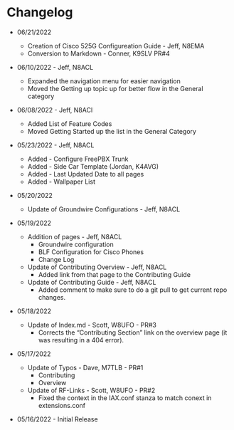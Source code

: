# Changelog

* 06/21/2022
    * Creation of Cisco 525G Configureation Guide - Jeff, N8EMA
    * Conversion to Markdown - Conner, K9SLV PR#4

* 06/10/2022 - Jeff, N8ACL
    * Expanded the navigation menu for easier navigation
    * Moved the Getting up topic up for better flow in the General category

* 06/08/2022 - Jeff, N8ACl
    * Added List of Feature Codes
    * Moved Getting Started up the list in the General Category

* 05/23/2022 - Jeff, N8ACL
    * Added - Configure FreePBX Trunk
    * Added - Side Car Template (Jordan, K4AVG)
    * Added - Last Updated Date to all pages
    * Added - Wallpaper List

* 05/20/2022
    * Update of Groundwire Configurations - Jeff, N8ACL

* 05/19/2022
    * Addition of pages - Jeff, N8ACL
      * Groundwire configuration
      * BLF Configuration for Cisco Phones
      * Change Log
    * Update of Contributing Overview - Jeff, N8ACL
      * Added link from that page to the Contributing Guide
    * Update of Contributing Guide - Jeff, N8ACL
      * Added comment to make sure to do a git pull to get current repo changes.

* 05/18/2022
    * Update of Index.md - Scott, W8UFO - PR#3
      * Corrects the “Contributing Section” link on the overview page (it was resulting in a 404 error).

* 05/17/2022
    * Update of Typos - Dave, M7TLB - PR#1
      * Contributing
      * Overview
    * Update of RF-Links - Scott, W8UFO - PR#2
      * Fixed the context in the IAX.conf stanza to match conext in extensions.conf

* 05/16/2022 - Initial Release